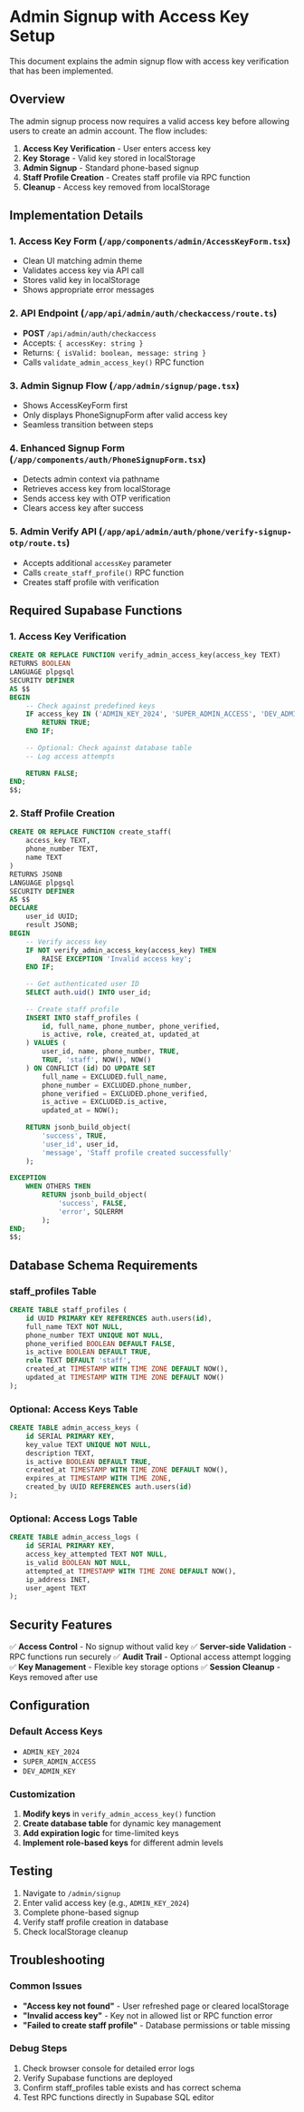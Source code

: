 # Admin Signup with Access Key Setup

This document explains the admin signup flow with access key verification that has been implemented.

## Overview

The admin signup process now requires a valid access key before allowing users to create an admin account. The flow includes:

1. **Access Key Verification** - User enters access key
2. **Key Storage** - Valid key stored in localStorage
3. **Admin Signup** - Standard phone-based signup 
4. **Staff Profile Creation** - Creates staff profile via RPC function
5. **Cleanup** - Access key removed from localStorage

## Implementation Details

### 1. Access Key Form (`/app/components/admin/AccessKeyForm.tsx`)
- Clean UI matching admin theme
- Validates access key via API call
- Stores valid key in localStorage
- Shows appropriate error messages

### 2. API Endpoint (`/app/api/admin/auth/checkaccess/route.ts`)
- **POST** `/api/admin/auth/checkaccess`
- Accepts: `{ accessKey: string }`
- Returns: `{ isValid: boolean, message: string }`
- Calls `validate_admin_access_key()` RPC function

### 3. Admin Signup Flow (`/app/admin/signup/page.tsx`)
- Shows AccessKeyForm first
- Only displays PhoneSignupForm after valid access key
- Seamless transition between steps

### 4. Enhanced Signup Form (`/app/components/auth/PhoneSignupForm.tsx`)
- Detects admin context via pathname
- Retrieves access key from localStorage
- Sends access key with OTP verification
- Clears access key after success

### 5. Admin Verify API (`/app/api/admin/auth/phone/verify-signup-otp/route.ts`)
- Accepts additional `accessKey` parameter
- Calls `create_staff_profile()` RPC function
- Creates staff profile with verification

## Required Supabase Functions

### 1. Access Key Verification
```sql
CREATE OR REPLACE FUNCTION verify_admin_access_key(access_key TEXT)
RETURNS BOOLEAN
LANGUAGE plpgsql
SECURITY DEFINER
AS $$
BEGIN
    -- Check against predefined keys
    IF access_key IN ('ADMIN_KEY_2024', 'SUPER_ADMIN_ACCESS', 'DEV_ADMIN_KEY') THEN
        RETURN TRUE;
    END IF;
    
    -- Optional: Check against database table
    -- Log access attempts
    
    RETURN FALSE;
END;
$$;
```

### 2. Staff Profile Creation
```sql
CREATE OR REPLACE FUNCTION create_staff(
    access_key TEXT,
    phone_number TEXT,
    name TEXT
)
RETURNS JSONB
LANGUAGE plpgsql
SECURITY DEFINER
AS $$
DECLARE
    user_id UUID;
    result JSONB;
BEGIN
    -- Verify access key
    IF NOT verify_admin_access_key(access_key) THEN
        RAISE EXCEPTION 'Invalid access key';
    END IF;
    
    -- Get authenticated user ID
    SELECT auth.uid() INTO user_id;
    
    -- Create staff profile
    INSERT INTO staff_profiles (
        id, full_name, phone_number, phone_verified, 
        is_active, role, created_at, updated_at
    ) VALUES (
        user_id, name, phone_number, TRUE, 
        TRUE, 'staff', NOW(), NOW()
    ) ON CONFLICT (id) DO UPDATE SET
        full_name = EXCLUDED.full_name,
        phone_number = EXCLUDED.phone_number,
        phone_verified = EXCLUDED.phone_verified,
        is_active = EXCLUDED.is_active,
        updated_at = NOW();
    
    RETURN jsonb_build_object(
        'success', TRUE,
        'user_id', user_id,
        'message', 'Staff profile created successfully'
    );
    
EXCEPTION
    WHEN OTHERS THEN
        RETURN jsonb_build_object(
            'success', FALSE,
            'error', SQLERRM
        );
END;
$$;
```

## Database Schema Requirements

### staff_profiles Table
```sql
CREATE TABLE staff_profiles (
    id UUID PRIMARY KEY REFERENCES auth.users(id),
    full_name TEXT NOT NULL,
    phone_number TEXT UNIQUE NOT NULL,
    phone_verified BOOLEAN DEFAULT FALSE,
    is_active BOOLEAN DEFAULT TRUE,
    role TEXT DEFAULT 'staff',
    created_at TIMESTAMP WITH TIME ZONE DEFAULT NOW(),
    updated_at TIMESTAMP WITH TIME ZONE DEFAULT NOW()
);
```

### Optional: Access Keys Table
```sql
CREATE TABLE admin_access_keys (
    id SERIAL PRIMARY KEY,
    key_value TEXT UNIQUE NOT NULL,
    description TEXT,
    is_active BOOLEAN DEFAULT TRUE,
    created_at TIMESTAMP WITH TIME ZONE DEFAULT NOW(),
    expires_at TIMESTAMP WITH TIME ZONE,
    created_by UUID REFERENCES auth.users(id)
);
```

### Optional: Access Logs Table
```sql
CREATE TABLE admin_access_logs (
    id SERIAL PRIMARY KEY,
    access_key_attempted TEXT NOT NULL,
    is_valid BOOLEAN NOT NULL,
    attempted_at TIMESTAMP WITH TIME ZONE DEFAULT NOW(),
    ip_address INET,
    user_agent TEXT
);
```

## Security Features

✅ **Access Control** - No signup without valid key
✅ **Server-side Validation** - RPC functions run securely
✅ **Audit Trail** - Optional access attempt logging
✅ **Key Management** - Flexible key storage options
✅ **Session Cleanup** - Keys removed after use

## Configuration

### Default Access Keys
- `ADMIN_KEY_2024`
- `SUPER_ADMIN_ACCESS`
- `DEV_ADMIN_KEY`

### Customization
1. **Modify keys** in `verify_admin_access_key()` function
2. **Create database table** for dynamic key management
3. **Add expiration logic** for time-limited keys
4. **Implement role-based keys** for different admin levels

## Testing

1. Navigate to `/admin/signup`
2. Enter valid access key (e.g., `ADMIN_KEY_2024`)
3. Complete phone-based signup
4. Verify staff profile creation in database
5. Check localStorage cleanup

## Troubleshooting

### Common Issues
- **"Access key not found"** - User refreshed page or cleared localStorage
- **"Invalid access key"** - Key not in allowed list or RPC function error
- **"Failed to create staff profile"** - Database permissions or table missing

### Debug Steps
1. Check browser console for detailed error logs
2. Verify Supabase functions are deployed
3. Confirm staff_profiles table exists and has correct schema
4. Test RPC functions directly in Supabase SQL editor
